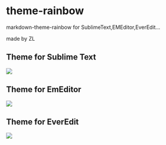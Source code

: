 # theme-rainbow

markdown-theme-rainbow for SublimeText,EMEditor,EverEdit...

made by ZL

## Theme for Sublime Text

![](https://graph.baidu.com/resource/12102f118eef412a7ba5301582799594.jpg)

## Theme for EmEditor

![](https://graph.baidu.com/resource/121745802df915b39540501582802112.jpg)

## Theme for EverEdit

![](https://graph.baidu.com/resource/1211f5a0c5626ce611c4701582802185.jpg)

